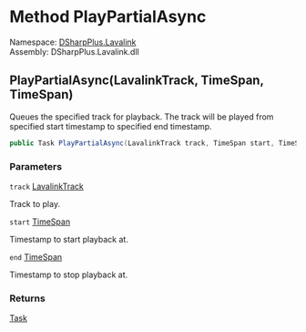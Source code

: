 # Method PlayPartialAsync

Namespace: [DSharpPlus.Lavalink](DSharpPlus.Lavalink.md)  
Assembly: DSharpPlus.Lavalink.dll

## <a id="DSharpPlus_Lavalink_LavalinkGuildConnection_PlayPartialAsync_DSharpPlus_Lavalink_LavalinkTrack_System_TimeSpan_System_TimeSpan_"></a>PlayPartialAsync\(LavalinkTrack, TimeSpan, TimeSpan\)

Queues the specified track for playback. The track will be played from specified start timestamp to specified end timestamp.

```csharp
public Task PlayPartialAsync(LavalinkTrack track, TimeSpan start, TimeSpan end)
```

### Parameters

`track` [LavalinkTrack](DSharpPlus.Lavalink.LavalinkTrack.md)

Track to play.

`start` [TimeSpan](https://learn.microsoft.com/dotnet/api/system.timespan)

Timestamp to start playback at.

`end` [TimeSpan](https://learn.microsoft.com/dotnet/api/system.timespan)

Timestamp to stop playback at.

### Returns

[Task](https://learn.microsoft.com/dotnet/api/system.threading.tasks.task)

